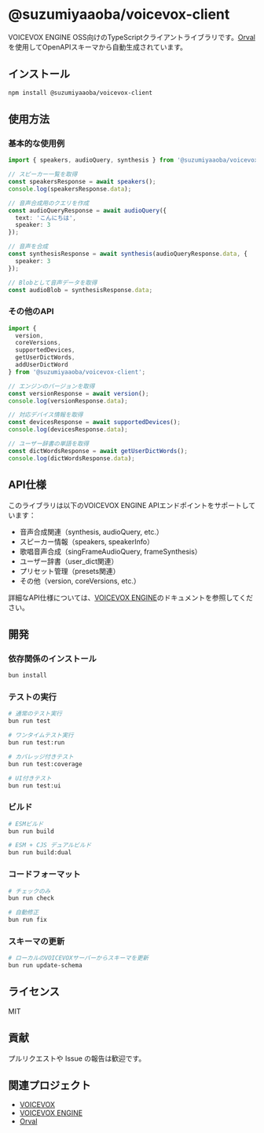 # @suzumiyaaoba/voicevox-client

VOICEVOX ENGINE OSS向けのTypeScriptクライアントライブラリです。[Orval](https://orval.dev)を使用してOpenAPIスキーマから自動生成されています。

## インストール

```bash
npm install @suzumiyaaoba/voicevox-client
```

## 使用方法

### 基本的な使用例

```typescript
import { speakers, audioQuery, synthesis } from '@suzumiyaaoba/voicevox-client';

// スピーカー一覧を取得
const speakersResponse = await speakers();
console.log(speakersResponse.data);

// 音声合成用のクエリを作成
const audioQueryResponse = await audioQuery({
  text: 'こんにちは',
  speaker: 3
});

// 音声を合成
const synthesisResponse = await synthesis(audioQueryResponse.data, {
  speaker: 3
});

// Blobとして音声データを取得
const audioBlob = synthesisResponse.data;
```

### その他のAPI

```typescript
import { 
  version, 
  coreVersions, 
  supportedDevices,
  getUserDictWords,
  addUserDictWord
} from '@suzumiyaaoba/voicevox-client';

// エンジンのバージョンを取得
const versionResponse = await version();
console.log(versionResponse.data);

// 対応デバイス情報を取得
const devicesResponse = await supportedDevices();
console.log(devicesResponse.data);

// ユーザー辞書の単語を取得
const dictWordsResponse = await getUserDictWords();
console.log(dictWordsResponse.data);
```

## API仕様

このライブラリは以下のVOICEVOX ENGINE APIエンドポイントをサポートしています：

- 音声合成関連（synthesis, audioQuery, etc.）
- スピーカー情報（speakers, speakerInfo）
- 歌唱音声合成（singFrameAudioQuery, frameSynthesis）
- ユーザー辞書（user_dict関連）
- プリセット管理（presets関連）
- その他（version, coreVersions, etc.）

詳細なAPI仕様については、[VOICEVOX ENGINE](https://github.com/VOICEVOX/voicevox_engine)のドキュメントを参照してください。

## 開発

### 依存関係のインストール

```bash
bun install
```

### テストの実行

```bash
# 通常のテスト実行
bun run test

# ワンタイムテスト実行
bun run test:run

# カバレッジ付きテスト
bun run test:coverage

# UI付きテスト
bun run test:ui
```

### ビルド

```bash
# ESMビルド
bun run build

# ESM + CJS デュアルビルド
bun run build:dual
```

### コードフォーマット

```bash
# チェックのみ
bun run check

# 自動修正
bun run fix
```

### スキーマの更新

```bash
# ローカルのVOICEVOXサーバーからスキーマを更新
bun run update-schema
```

## ライセンス

MIT

## 貢献

プルリクエストや Issue の報告は歓迎です。

## 関連プロジェクト

- [VOICEVOX](https://voicevox.hiroshiba.jp/)
- [VOICEVOX ENGINE](https://github.com/VOICEVOX/voicevox_engine)
- [Orval](https://orval.dev)